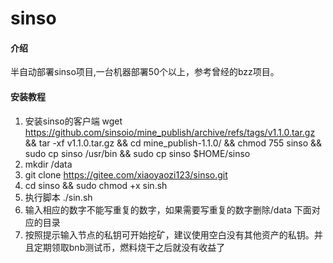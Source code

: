 # sinso

#### 介绍
半自动部署sinso项目,一台机器部署50个以上，参考曾经的bzz项目。

#### 安装教程

1.  安装sinso的客户端
    wget https://github.com/sinsoio/mine_publish/archive/refs/tags/v1.1.0.tar.gz
    &&    tar -xf v1.1.0.tar.gz
    &&    cd mine_publish-1.1.0/ && chmod 755 sinso && sudo cp sinso /usr/bin
    &&    sudo cp sinso $HOME/sinso
2.  mkdir /data 
3.  git clone https://gitee.com/xiaoyaozi123/sinso.git
4.  cd sinso && sudo chmod +x sin.sh
5.  执行脚本 ./sin.sh
6.  输入相应的数字不能写重复的数字，如果需要写重复的数字删除/data 下面对应的目录
7.  按照提示输入节点的私钥可开始挖矿，建议使用空白没有其他资产的私钥。并且定期领取bnb测试币，燃料烧干之后就没有收益了
